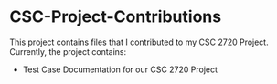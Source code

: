 # CSC-Project-Contributions
This project contains files that I contributed to my CSC 2720 Project.
Currently, the project contains:
* Test Case Documentation for our CSC 2720 Project
